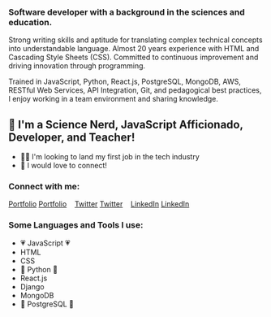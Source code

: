 ### Software developer with a background in the sciences and education. 

Strong writing skills and aptitude for translating complex technical concepts into understandable language. Almost 20 years experience with HTML and Cascading Style Sheets (CSS). Committed to continuous improvement and driving innovation through programming. 

Trained in JavaScript, Python, React.js, PostgreSQL, MongoDB, AWS, RESTful Web Services, API Integration, Git, and pedagogical best practices, I enjoy working in a team environment and sharing knowledge.

## 🧪 I'm a Science Nerd, JavaScript Afficionado, Developer, and Teacher!
- 🧘‍♀️ I'm looking to land my first job in the tech industry
- 🔌 I would love to connect!

### Connect with me:

[Portfolio](https://wheelermushlin.com#gh-light-mode-only)
[Portfolio](https://wheelermushlin.com#gh-dark-mode-only)
&nbsp;&nbsp;
[Twitter](https://twitter.com/wordsbycat#gh-light-mode-only)
[Twitter](https://twitter.com/wordsbycat#gh-dark-mode-only)
&nbsp;&nbsp;
[LinkedIn](https://linkedin.com/in/compsciwheeler#gh-light-mode-only)
[LinkedIn](https://linkedin.com/in/compsciwheeler#gh-dark-mode-only)
&nbsp;&nbsp;

### Some Languages and Tools I use:
- 💗 JavaScript 💗
- HTML
- CSS
- 🐍 Python 🐍
- React.js
- Django
- MongoDB 
- 🐘 PostgreSQL 🐘


<br />
<br />

[website]: https://wheelermushlin.com
[twitter]: https://twitter.com/catincolorado
[linkedin]: https://linkedin.com/in/compsciwheeler
